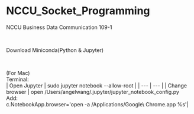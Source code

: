 # NCCU_Socket_Programming
NCCU Business Data Communication 109-1

<br/>

Download Miniconda(Python & Jupyter)

<br/>

(For Mac)
<br/>
Terminal:
<br/>
| Open Jupyter | sudo jupyter notebook --allow-root |
| --- | --- |
| Change browser | open /Users/angelwang/.jupyter/jupyter_notebook_config.py <br/> Add: <br/>c.NotebookApp.browser='open -a /Applications/Google\ Chrome.app %s'|
